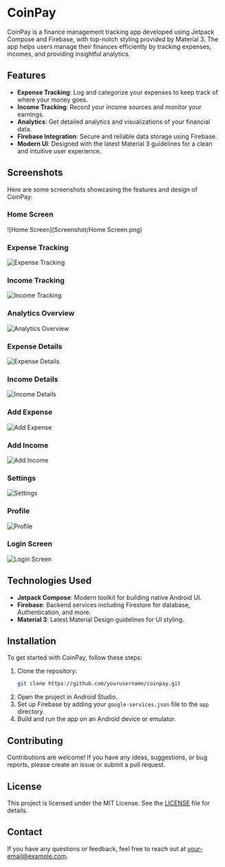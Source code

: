 # CoinPay

CoinPay is a finance management tracking app developed using Jetpack Compose and Firebase, with top-notch styling provided by Material 3. The app helps users manage their finances efficiently by tracking expenses, incomes, and providing insightful analytics.

## Features

- **Expense Tracking**: Log and categorize your expenses to keep track of where your money goes.
- **Income Tracking**: Record your income sources and monitor your earnings.
- **Analytics**: Get detailed analytics and visualizations of your financial data.
- **Firebase Integration**: Secure and reliable data storage using Firebase.
- **Modern UI**: Designed with the latest Material 3 guidelines for a clean and intuitive user experience.

## Screenshots

Here are some screenshots showcasing the features and design of CoinPay:

### Home Screen
![Home Screen](Screenshot/Home Screen.png)


### Expense Tracking
![Expense Tracking](path/to/expense_tracking.png)

### Income Tracking
![Income Tracking](path/to/income_tracking.png)

### Analytics Overview
![Analytics Overview](path/to/analytics_overview.png)

### Expense Details
![Expense Details](path/to/expense_details.png)

### Income Details
![Income Details](path/to/income_details.png)

### Add Expense
![Add Expense](path/to/add_expense.png)

### Add Income
![Add Income](path/to/add_income.png)

### Settings
![Settings](path/to/settings.png)

### Profile
![Profile](path/to/profile.png)

### Login Screen
![Login Screen](path/to/login_screen.png)

## Technologies Used

- **Jetpack Compose**: Modern toolkit for building native Android UI.
- **Firebase**: Backend services including Firestore for database, Authentication, and more.
- **Material 3**: Latest Material Design guidelines for UI styling.

## Installation

To get started with CoinPay, follow these steps:

1. Clone the repository:
    ```sh
    git clone https://github.com/yourusername/coinpay.git
    ```
2. Open the project in Android Studio.
3. Set up Firebase by adding your `google-services.json` file to the `app` directory.
4. Build and run the app on an Android device or emulator.

## Contributing

Contributions are welcome! If you have any ideas, suggestions, or bug reports, please create an issue or submit a pull request.

## License

This project is licensed under the MIT License. See the [LICENSE](LICENSE) file for details.

## Contact

If you have any questions or feedback, feel free to reach out at your-email@example.com.
